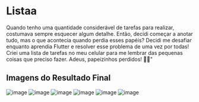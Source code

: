 # Listaa

Quando tenho uma quantidade considerável de tarefas para realizar, costumava sempre esquecer algum detalhe.
Então, decidi começar a anotar tudo, mas o que acontecia quando perdia esses papéis? 
Decidi me desafiar enquanto aprendia Flutter e resolver esse problema de uma vez por todas! 
Criei uma lista de tarefas no meu celular para me lembrar das pequenas coisas que preciso fazer. Adeus, papeizinhos perdidos! 👋📱"

## Imagens do Resultado Final

![image](https://github.com/pygaudiello/Listaaa/assets/126681785/f00ddff6-d745-42db-a4cc-852d57781fdd)
![image](https://github.com/pygaudiello/Listaaa/assets/126681785/4a87ba00-7137-4fcb-9cfd-fb790c35fdef)
![image](https://github.com/pygaudiello/Listaaa/assets/126681785/2169094c-62cc-47f3-974a-7d08e777b059)
![image](https://github.com/pygaudiello/Listaaa/assets/126681785/e6d01d91-d182-496a-971e-0ebeb6da9dd1)
![image](https://github.com/pygaudiello/Listaaa/assets/126681785/0c9a5fdc-30fa-484e-ade2-7a4582c16829)
![image](https://github.com/pygaudiello/Listaaa/assets/126681785/6dfacaf9-1b3d-4739-b092-0c4cb3a0fad2)


